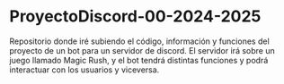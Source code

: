 # ProyectoDiscord-00-2024-2025
Repositorio donde iré subiendo el código, información y funciones del proyecto de un bot para un servidor de discord. El servidor irá sobre un juego llamado Magic Rush, y el bot tendrá distintas funciones y podrá interactuar con los usuarios y viceversa.
